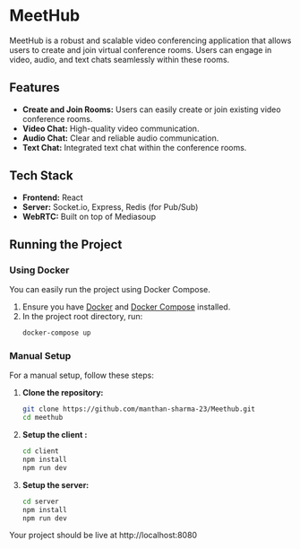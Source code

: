 # MeetHub

MeetHub is a robust and scalable video conferencing application that allows users to create and join virtual conference rooms. Users can engage in video, audio, and text chats seamlessly within these rooms.

## Features

- **Create and Join Rooms:** Users can easily create or join existing video conference rooms.
- **Video Chat:** High-quality video communication.
- **Audio Chat:** Clear and reliable audio communication.
- **Text Chat:** Integrated text chat within the conference rooms.

## Tech Stack

- **Frontend:** React
- **Server:** Socket.io, Express, Redis (for Pub/Sub)
- **WebRTC:** Built on top of Mediasoup

## Running the Project

### Using Docker

You can easily run the project using Docker Compose.

1. Ensure you have [Docker](https://www.docker.com/) and [Docker Compose](https://docs.docker.com/compose/) installed.
2. In the project root directory, run:
   ```bash
   docker-compose up
   ```

### Manual Setup

For a manual setup, follow these steps:

1. **Clone the repository:**
   ```bash
   git clone https://github.com/manthan-sharma-23/Meethub.git
   cd meethub
   ```
2. **Setup the client :**

   ```bash
   cd client
   npm install
   npm run dev
   ```

3. **Setup the server:**

   ```bash
   cd server
   npm install
   npm run dev

   ```

Your project should be live at http://localhost:8080
